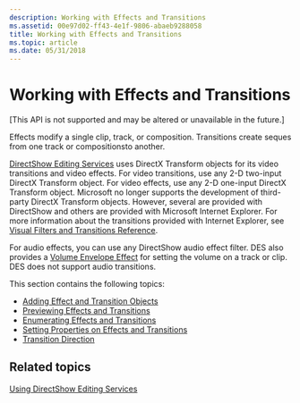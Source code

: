 ```yaml
---
description: Working with Effects and Transitions
ms.assetid: 00e97d02-ff43-4e1f-9806-abaeb9288058
title: Working with Effects and Transitions
ms.topic: article
ms.date: 05/31/2018
---
```


# Working with Effects and Transitions

\[This API is not supported and may be altered or unavailable in the future.\]

Effects modify a single clip, track, or composition. Transitions create seques from one track or compositionsto another.

[DirectShow Editing Services](directshow-editing-services.md) uses DirectX Transform objects for its video transitions and video effects. For video transitions, use any 2-D two-input DirectX Transform object. For video effects, use any 2-D one-input DirectX Transform object. Microsoft no longer supports the development of third-party DirectX Transform objects. However, several are provided with DirectShow and others are provided with Microsoft Internet Explorer. For more information about the transitions provided with Internet Explorer, see [Visual Filters and Transitions Reference](/previous-versions/windows/internet-explorer/ie-developer/platform-apis/ms532853(v=vs.85)).

For audio effects, you can use any DirectShow audio effect filter. DES also provides a [Volume Envelope Effect](volume-envelope-effect.md) for setting the volume on a track or clip. DES does not support audio transitions.

This section contains the following topics:

-   [Adding Effect and Transition Objects](adding-effect-and-transition-objects.md)
-   [Previewing Effects and Transitions](previewing-effects-and-transitions.md)
-   [Enumerating Effects and Transitions](enumerating-effects-and-transitions.md)
-   [Setting Properties on Effects and Transitions](setting-properties-on-effects-and-transitions.md)
-   [Transition Direction](transition-direction.md)

## Related topics

<dl> <dt>

[Using DirectShow Editing Services](using-directshow-editing-services.md)
</dt> </dl>

 

 
